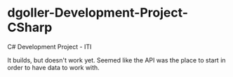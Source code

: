 # dgoller-Development-Project-CSharp
C# Development Project - ITI

It builds, but doesn't work yet. Seemed like the API was the place to start in order to have data to work with.
